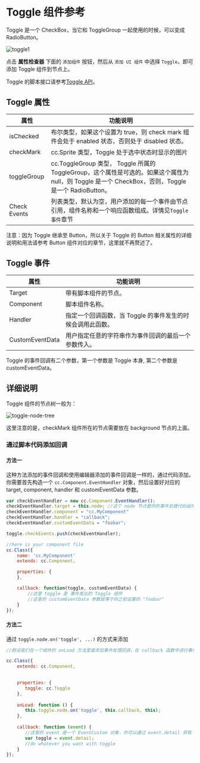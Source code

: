 # Toggle 组件参考

Toggle 是一个 CheckBox，当它和 ToggleGroup 一起使用的时候，可以变成 RadioButton。

![toggle1](./toggle/toggle.png)

点击 **属性检查器** 下面的 `添加组件` 按钮，然后从 `添加 UI 组件` 中选择 `Toggle`，即可添加 Toggle 组件到节点上。

Toggle 的脚本接口请参考[Toggle API](../api/classes/toggle.html)。

## Toggle 属性

| 属性           | 功能说明     |
| -------------- | -----------   |
| isChecked      | 布尔类型，如果这个设置为 true，则 check mark 组件会处于 enabled 状态，否则处于 disabled 状态。 |
| checkMark      | cc.Sprite 类型，Toggle 处于选中状态时显示的图片  |
| toggleGroup    | cc.ToggleGroup 类型， Toggle 所属的 ToggleGroup，这个属性是可选的。如果这个属性为 null，则 Toggle 是一个 CheckBox，否则，Toggle 是一个 RadioButton。 |
| Check Events   | 列表类型，默认为空，用户添加的每一个事件由节点引用，组件名称和一个响应函数组成。详情见`Toggle 事件`章节  |

注意：因为 Toggle 继承至 Button，所以关于 Toggle 的 Button 相关属性的详细说明和用法请参考 Button 组件对应的章节，这里就不再赘述了。

## Toggle 事件

| 属性            | 功能说明        |
| --------------  | -----------  |
| Target          | 带有脚本组件的节点。   |
| Component       | 脚本组件名称。    |
| Handler         | 指定一个回调函数，当 Toggle 的事件发生的时候会调用此函数。 |
| CustomEventData | 用户指定任意的字符串作为事件回调的最后一个参数传入。       |

Toggle 的事件回调有二个参数，第一个参数是 Toggle 本身, 第二个参数是 customEventData。

## 详细说明

Toggle 组件的节点树一般为：

![toggle-node-tree](./toggle/toggle-node-tree.png)

这里注意的是，checkMark 组件所在的节点需要放在 background 节点的上面。

### 通过脚本代码添加回调

#### 方法一

这种方法添加的事件回调和使用编辑器添加的事件回调是一样的，通过代码添加，
你需要首先构造一个 `cc.Component.EventHandler` 对象，然后设置好对应的 target, component, handler 和 customEventData 参数。

```js
var checkEventHandler = new cc.Component.EventHandler();
checkEventHandler.target = this.node; //这个 node 节点是你的事件处理代码组件所属的节点
checkEventHandler.component = "cc.MyComponent"
checkEventHandler.handler = "callback";
checkEventHandler.customEventData = "foobar";

toggle.checkEvents.push(checkEventHandler);

//here is your component file
cc.Class({
    name: 'cc.MyComponent'
    extends: cc.Component,

    properties: {
    },

    callback: function(toggle, customEventData) {
        //这里 toggle 是 事件发出的 Toggle 组件
        //这里的 customEventData 参数就等于你之前设置的 "foobar"
    }
});
```

#### 方法二

通过 `toggle.node.on('toggle', ...)` 的方式来添加

```js
//假设我们在一个组件的 onLoad 方法里面添加事件处理回调，在 callback 函数中进行事件处理:

cc.Class({
    extends: cc.Component,

	
    properties: {
       toggle: cc.Toggle
    },
    
    onLoad: function () {
       this.toggle.node.on('toggle', this.callback, this);
    },
    
    callback: function (event) {
       //这里的 event 是一个 EventCustom 对象，你可以通过 event.detail 获取 Toggle 组件
       var toggle = event.detail;
       //do whatever you want with toggle
    }
});
```